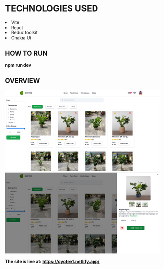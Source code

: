 # TECHNOLOGIES USED
<li>Vite
<li>React
<li>Redux toolkit
<li>Chakra Ui

## HOW TO RUN
<strong>npm run dev</strong>

## OVERVIEW
<img src="public/ui.png"/>
<img src="public/ui2.png"/>

<strong>The site is live at: https://oyotee1.netlify.app/

